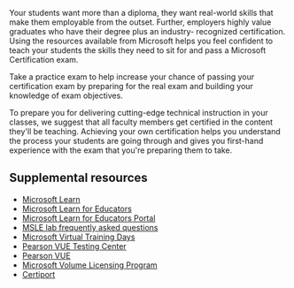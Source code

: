 Your students want more than a diploma, they want real-world skills that make them employable from the outset. Further, employers highly value graduates who have their degree plus an industry- recognized certification. Using the resources available from Microsoft helps you feel confident to teach your students the skills they need to sit for and pass a Microsoft Certification exam. 

Take a practice exam to help increase your chance of passing your certification exam by preparing for the real exam and building your knowledge of exam objectives. 

To prepare you for delivering cutting-edge technical instruction in your classes, we suggest that all faculty members get certified in the content they'll be teaching. Achieving your own certification helps you understand the process your students are going through and gives you first-hand experience with the exam that you're preparing them to take.

## Supplemental resources

- [Microsoft Learn](https://aka.ms/learn)
- [Microsoft Learn for Educators](https://aka.ms/msle) 
- [Microsoft Learn for Educators Portal](https://aka.ms/MSLEPort)
- [MSLE lab frequently asked questions](https://aka.ms/MSLELabFAQ)
- [Microsoft Virtual Training Days](https://events.microsoft.com/allevents)
- [Pearson VUE Testing Center](https://home.pearsonvue.com/Test-centers.aspx)
- [Pearson VUE](https://aka.ms/pearsonvue)
- [Microsoft Volume Licensing Program](https://aka.ms/mslevolumelicensing)
- [Certiport](https://certiport.pearsonvue.com/Certifications/Microsoft)